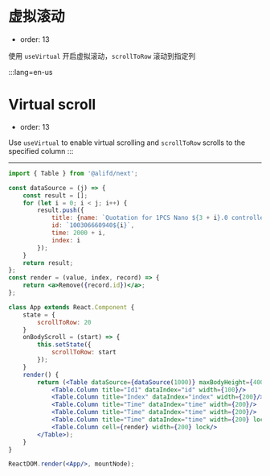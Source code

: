 # 虚拟滚动

- order: 13

使用 `useVirtual` 开启虚拟滚动，`scrollToRow` 滚动到指定列

:::lang=en-us
# Virtual scroll

- order: 13

Use `useVirtual` to enable virtual scrolling and `scrollToRow` scrolls to the specified column
:::

---

````jsx
import { Table } from '@alifd/next';

const dataSource = (j) => {
    const result = [];
    for (let i = 0; i < j; i++) {
        result.push({
            title: {name: `Quotation for 1PCS Nano ${3 + i}.0 controller compatible`},
            id: `100306660940${i}`,
            time: 2000 + i,
            index: i
        });
    }
    return result;
};
const render = (value, index, record) => {
    return <a>Remove({record.id})</a>;
};

class App extends React.Component {
    state = {
        scrollToRow: 20
    }
    onBodyScroll = (start) => {
        this.setState({
            scrollToRow: start
        });
    }
    render() {
        return (<Table dataSource={dataSource(1000)} maxBodyHeight={400} useVirtual scrollToRow={this.state.scrollToRow} onBodyScroll={this.onBodyScroll}>
            <Table.Column title="Id1" dataIndex="id" width={100}/>
            <Table.Column title="Index" dataIndex="index" width={200}/>
            <Table.Column title="Time" dataIndex="time" width={200}/>
            <Table.Column title="Time" dataIndex="time" width={200}/>
            <Table.Column title="Time" dataIndex="time" width={200} lock="right"/>
            <Table.Column cell={render} width={200} lock/>
        </Table>);
    }
}

ReactDOM.render(<App/>, mountNode);
````
